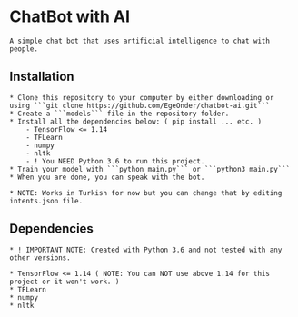 # ChatBot with AI
    A simple chat bot that uses artificial intelligence to chat with people.

## Installation
    * Clone this repository to your computer by either downloading or using ```git clone https://github.com/EgeOnder/chatbot-ai.git```
    * Create a ```models``` file in the repository folder.
    * Install all the dependencies below: ( pip install ... etc. )
        - TensorFlow <= 1.14
        - TFLearn
        - numpy
        - nltk
        - ! You NEED Python 3.6 to run this project.
    * Train your model with ```python main.py``` or ```python3 main.py```
    * When you are done, you can speak with the bot.

    * NOTE: Works in Turkish for now but you can change that by editing intents.json file.

## Dependencies
    * ! IMPORTANT NOTE: Created with Python 3.6 and not tested with any other versions.

    * TensorFlow <= 1.14 ( NOTE: You can NOT use above 1.14 for this project or it won't work. )
    * TFLearn
    * numpy
    * nltk
